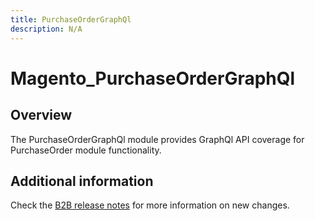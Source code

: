 ```yaml
---
title: PurchaseOrderGraphQl
description: N/A
---
```


# Magento_PurchaseOrderGraphQl

## Overview

The PurchaseOrderGraphQl module provides GraphQl API coverage for PurchaseOrder module functionality.

## Additional information

Check the [B2B release notes](https://experienceleague.adobe.com/docs/commerce-admin/b2b/release-notes.html) for more information on new changes.
